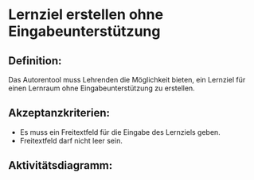 # Lernziel erstellen ohne Eingabeunterstützung

## Definition:

Das Autorentool muss Lehrenden die Möglichkeit bieten, ein Lernziel für einen Lernraum ohne Eingabeunterstützung zu erstellen.

## Akzeptanzkriterien:

- Es muss ein Freitextfeld für die Eingabe des Lernziels geben.
- Freitextfeld darf nicht leer sein.

## Aktivitätsdiagramm:



